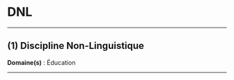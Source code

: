# DNL

--------------------

## (1) Discipline Non-Linguistique

**Domaine(s)** : Éducation

--------------------